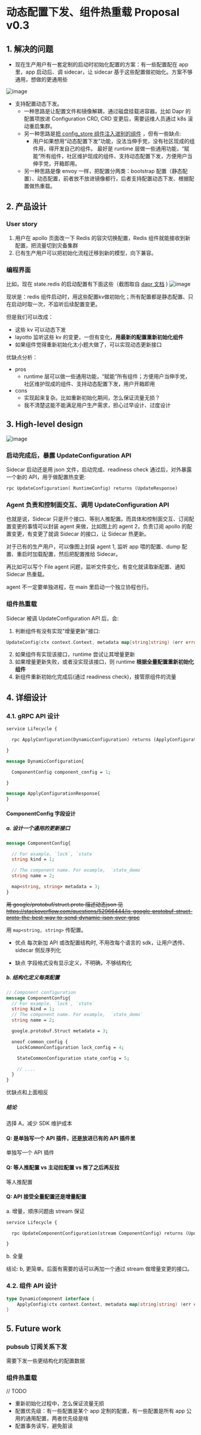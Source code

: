 # 动态配置下发、组件热重载 Proposal v0.3
## 1. 解决的问题
- 现在生产用户有一套定制的启动时初始化配置的方案：有一些配置配在 app 里，app 启动后、调 sidecar，让 sidecar 基于这些配置做初始化。方案不够通用，想做的更通用些

![image](https://user-images.githubusercontent.com/26001097/168947177-6a26397e-4648-47f0-a8df-e898285cd8f9.png)

- 支持配置动态下发。
    - 一种思路是让配置文件和镜像解耦，通过磁盘挂载进容器。比如 Dapr 的配置项放进 Configuration CRD, CRD 变更后，需要运维人员通过 k8s 滚动重启集群。
    - 另一种思路是[把 config_store 组件注入进别的组件](https://github.com/mosn/layotto/issues/500#issuecomment-1119390497) ，但有一些缺点:
        - 用户如果想用“动态配置下发”功能，没法当伸手党，没有社区现成的组件用，得开发自己的组件。
          最好是 runtime 层做一些通用功能，“赋能”所有组件，社区维护现成的组件、支持动态配置下发，方便用户当伸手党，开箱即用。
    - 另一种思路是像 envoy 一样，把配置分两类：bootstrap 配置（静态配置）、动态配置，前者放不放进镜像都行，后者支持配置动态下发、根据配置做热重载。

## 2. 产品设计
### User story
1. 用户在 apollo 页面改一下 Redis 的容灾切换配置，Redis 组件就能接收到新配置，把流量切到灾备集群
2. 已有生产用户可以把初始化流程迁移到新的模型，向下兼容。

### 编程界面
比如，现在 state.redis 的启动配置有下面这些（截图取自 [dapr 文档](https://docs.dapr.io/reference/components-reference/supported-state-stores/setup-redis/) )
![image](https://user-images.githubusercontent.com/26001097/168946975-9804d792-8851-463f-80ee-26231468f0aa.png)

现状是：redis 组件启动时，用这些配置kv做初始化；所有配置都是静态配置、只在启动时取一次，不监听后续配置变更。

但是我们可以改成：
- 这些 kv 可以动态下发
- layotto 监听这些 kv 的变更，一但有变化，**用最新的配置重新初始化组件**
- 如果组件觉得重新初始化太小题大做了，可以实现动态更新接口

优缺点分析：
- pros
    - runtime 层可以做一些通用功能，“赋能”所有组件；方便用户当伸手党，社区维护现成的组件、支持动态配置下发，用户开箱即用
- cons
    - 实现起来复杂。比如重新初始化期间，怎么保证流量无损？
    - 我不清楚这能不能满足用户生产需求，担心过早设计、过度设计

## 3. High-level design
![image](https://user-images.githubusercontent.com/26001097/168949648-3f440a84-45d3-45c1-89ef-79cb25d49713.png)

### 启动完成后，暴露 UpdateConfiguration API
Sidecar 启动还是用 json 文件，启动完成、readiness check 通过后，对外暴露一个新的 API，用于做配置热变更:

```protobuf
rpc UpdateConfiguration( RuntimeConfig) returns (UpdateResponse)
```

### Agent 负责和控制面交互、调用 UpdateConfiguration API
也就是说，Sidecar 只是开个接口、等别人推配置。而具体和控制面交互、订阅配置变更的事情可以封装 agent 来做，比如图上的 agent 2，负责订阅 apollo 的配置变更，有变更了就调 Sidecar 的接口，让 Sidecar 热更新。

对于已有的生产用户，可以像图上封装 agent 1, 监听 app 喂的配置、dump 配置、重启时加载配置，然后把配置推给 Sidecar。

再比如可以写个 File agent 问题，监听文件变化，有变化就读取新配置、通知 Sidecar 热重载。

agent 不一定要单独进程，在 main 里启动一个独立协程也行。

### 组件热重载
Sidecar 被调 UpdateConfiguration API 后，会:
1. 判断组件有没有实现"增量更新"接口:

```go
UpdateConfig(ctx context.Context, metadata map[string]string) (err error, needReload bool)
```

2. 如果组件有实现该接口，runtime 尝试让其增量更新
3. 如果增量更新失败，或者没实现该接口，则 runtime **根据全量配置重新初始化组件**
4. 新组件重新初始化完成后(通过 readiness check)，接管原组件的流量

## 4. 详细设计

### 4.1. gRPC API 设计

```protobuf
service Lifecycle {

  rpc ApplyConfiguration(DynamicConfiguration) returns (ApplyConfigurationResponse){}

}

message DynamicConfiguration{

  ComponentConfig component_config = 1;

}

message ApplyConfigurationResponse{
}
```

#### ComponentConfig 字段设计
##### a. 设计一个通用的更新接口

```protobuf
message ComponentConfig{

  // For example, `lock`, `state`
  string kind = 1;

  // The component name. For example,  `state_demo`
  string name = 2;

  map<string, string> metadata = 3;
}
```

~~用  google/protobuf/struct.proto  描述动态json 见 https://stackoverflow.com/questions/52966444/is-google-protobuf-struct-proto-the-best-way-to-send-dynamic-json-over-grpc~~

用 `map<string, string>` 传配置。

- 优点
  每次新加 API 或改配置结构时, 不用改每个语言的 sdk，让用户透传、sidecar 侧反序列化
  
- 缺点
  字段格式没有显示定义，不明确，不够结构化

##### b. 结构化定义每类配置

```protobuf
// Component configuration
message ComponentConfig{
  // For example, `lock`, `state`
  string kind = 1;
  // The component name. For example,  `state_demo`
  string name = 2;

  google.protobuf.Struct metadata = 3;

  oneof common_config {
    LockCommonConfiguration lock_config = 4;

    StateCommonConfiguration state_config = 5;

    // ....
  }
}
```

优缺点和上面相反

##### 结论
选择 A，减少 SDK 维护成本

#### Q: 是单独写一个 API 插件，还是放进已有的 API 插件里
单独写一个 API 插件

#### Q: 等人推配置 vs 主动拉配置 vs 推了之后再反拉
等人推配置

#### Q: API 接受全量配置还是增量配置
a. 增量，顺序问题由 stream 保证

```protobuf
service Lifecycle {

  rpc UpdateComponentConfiguration(stream ComponentConfig) returns (UpdateResponse){}

}
```

b. 全量

结论: b, 更简单。后面有需要的话可以再加一个通过 stream 做增量变更的接口。

### 4.2. 组件 API 设计

```go
type DynamicComponent interface {
    ApplyConfig(ctx context.Context, metadata map[string]string) (err error, needReload bool)
}
```

## 5. Future work
### pubsub 订阅关系下发

需要下发一些更结构化的配置数据

### 组件热重载
// TODO

- 重新初始化过程中，怎么保证流量无损
- 配置优先级：有一些配置是某个 app 定制的配置，有一些配置是所有 app 公用的通用配置，两者优先级是啥
- 配置事务读写，避免脏读
